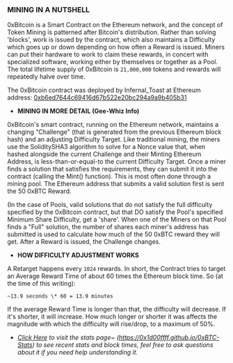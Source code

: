 ### **MINING IN A NUTSHELL**

0xBitcoin is a Smart Contract on the Ethereum network, and the concept of Token Mining is patterned after Bitcoin's distribution. Rather than solving 'blocks', work is issued by the contract, which also maintains a Difficulty which goes up or down depending on how often a Reward is issued. Miners can put their hardware to work to claim these rewards, in concert with specialized software, working either by themselves or together as a Pool. The total lifetime supply of 0xBitcoin is `21,000,000` tokens and rewards will repeatedly halve over time.

The 0xBitcoin contract was deployed by Infernal_Toast at Ethereum address: [0xb6ed7644c69416d67b522e20bc294a9a9b405b31](https://etherscan.io/address/0xb6ed7644c69416d67b522e20bc294a9a9b405b31)

*  **MINING IN MORE DETAIL (Gee-Whiz Info)**

0xBitcoin's smart contract, running on the Ethereum network, maintains a changing "Challenge" (that is generated from the previous Ethereum block hash) and an adjusting Difficulty Target. Like traditional mining, the miners use the SoliditySHA3 algorithm to solve for a Nonce value that, when hashed alongside the current Challenge and their Minting Ethereum Address, is less-than-or-equal-to the current Difficulty Target. Once a miner finds a solution that satisfies the requirements, they can submit it into the contract (calling the Mint() function). This is most often done through a mining pool. The Ethereum address that submits a valid solution first is sent the 50 0xBTC Reward.

(In the case of Pools, valid solutions that do not satisfy the full difficulty specified by the 0xBitcoin contract, but that DO satisfy the Pool's specified Minimum Share Difficulty, get a 'share'. When one of the Miners on that Pool finds a "Full" solution, the number of shares each miner's address has submitted is used to calculate how much of the 50 0xBTC reward they will get. After a Reward is issued, the Challenge changes.

*  **HOW DIFFICULTY ADJUSTMENT WORKS**

A Retarget happens every `1024` rewards. In short, the Contract tries to target an Average Reward Time of about 60 times the Ethereum block time. So (at the time of this writing):

 `~13.9 seconds \* 60 = 13.9 minutes`

If the average Reward Time is longer than that, the difficulty will decrease. If it's shorter, it will increase. How much longer or shorter it was affects the magnitude with which the difficulty will rise/drop, to a maximum of 50%.
* *[Click Here](https://0x1d00ffff.github.io/0xBTC-Stats/) to visit the stats page~ (https://0x1d00ffff.github.io/0xBTC-Stats) to see recent stats and block times, feel free to ask questions about it if you need help understanding it.*
